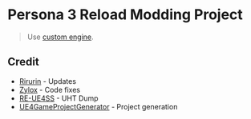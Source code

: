 # Persona 3 Reload Modding Project

> Use [custom engine](https://github.com/WistfulHopes/UnrealEngine/releases/tag/p3r-1.0.0).

## Credit

- [Rirurin](https://github.com/rirurin/) - Updates
- [Zylox](https://twitter.com/zyloxmods) - Code fixes
- [RE-UE4SS](https://github.com/UE4SS-RE/RE-UE4SS) - UHT Dump
- [UE4GameProjectGenerator](https://github.com/Buckminsterfullerene02/UE4GameProjectGenerator) - Project generation
